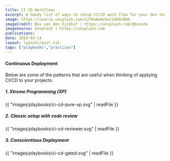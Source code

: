 ```yaml
---
title: CI CD Workflows
excerpt: A handy list of ways to setup CI/CD work flow for your dev teams.
image: https://source.unsplash.com/aJfOuWeNzko/1600x900
imageCredit: Bas van den Eijkhof | https://unsplash.com/@basvde
imageSource: Unsplash | https://unsplash.com
publications:
date: 2019-03-14
layout: layouts/post.njk
tags: ["playbooks","practices"]
---
```


#### Continuous Deployment

Below are some of the patterns that are useful when thinking of applying CI/CD to your projects.

##### 1. Xtreme Programming (XP)
 
{{ "images/playbooks/ci-cd-pure-xp.svg" | readFile }} 

##### 2. Classic setup with code review

{{ "images/playbooks/ci-cd-reviewer.svg" | readFile }}

##### 3. Conscientious Deployment

{{ "images/playbooks/ci-cd-gated.svg" | readFile }} 
